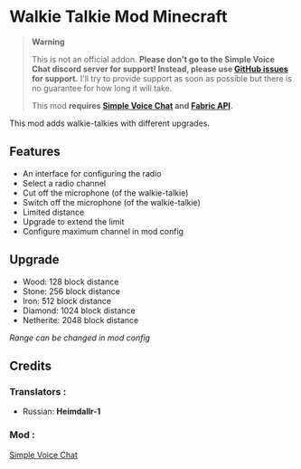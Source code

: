 # Walkie Talkie Mod Minecraft

<!-- prettier-ignore-start -->
> **Warning**
>
> This is not an official addon. **Please don't go to the Simple Voice Chat discord server for support! Instead, please use [GitHub issues](https://github.com/Flaton1/walkie-talkie-mod/issues)
> for support.** I'll try to provide support as soon as possible but there is no guarantee for how long it will take.
> 
> This mod **requires [Simple Voice Chat](https://github.com/henkelmax/simple-voice-chat) and [Fabric API](https://github.com/FabricMC/fabric).**
<!-- prettier-ignore-end -->

This mod adds walkie-talkies with different upgrades.

## Features
+ An interface for configuring the radio
+ Select a radio channel
+ Cut off the microphone (of the walkie-talkie)
+ Switch off the microphone (of the walkie-talkie)
+ Limited distance
+ Upgrade to extend the limit
+ Configure maximum channel in mod config
## Upgrade
+ Wood: 128 block distance
+ Stone: 256 block distance
+ Iron: 512 block distance
+ Diamond: 1024 block distance
+ Netherite: 2048 block distance

*Range can be changed in mod config*
## Credits
### Translators :
+ Russian: **Heimdallr-1**

### Mod :
[Simple Voice Chat](https://github.com/henkelmax/simple-voice-chat)
